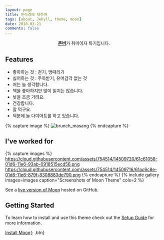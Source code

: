 ```yaml
---
layout: page
title: 민라경에 대하여
tags: [about, Jekyll, theme, moon]
date: 2018-03-21
comments: false
---
```

    
<center><a href="https://namu.wiki/w/%EC%A1%B4%EB%B2%84"><b>존버</b></a>가 취미이자 특기입니다.</center>

## Features
* 좋아하는 것 : 걷기, 멍때리기
* 싫어하는 것 : 주목받기, 유머감각 없는 것
* 저는 늘 생각합니다.
* 책을 좋아하지만 많이 읽지는 않습니다. 
* 낯을 조금 가려요.
* 건강합니다.
* 잘 먹구요.
* 덕분에 늘 다이어트를 하고 있습니다.

{% capture image %}
    ![brunch_masang](https://user-images.githubusercontent.com/42361609/51787457-9559d380-21b5-11e9-9c7f-7af3b1ab37ca.png)
{% endcapture %}


## I've worked for

{% capture images %}
    https://cloud.githubusercontent.com/assets/754514/14509720/61c61058-01d6-11e6-93ab-0918515ecd56.png
    https://cloud.githubusercontent.com/assets/754514/14509716/61ac6c8e-01d6-11e6-879f-8308883de790.png
{% endcapture %}
{% include gallery images=images caption="Screenshots of Moon Theme" cols=2 %}

See a [live version of Moon](http://taylantatli.github.io/Moon) hosted on GitHub.

## Getting Started

To learn how to install and use this theme check out the [Setup Guide](http://taylantatli.me/Moon/moon-theme/) for more information.
      
[Install Moon](https://github.com/TaylanTatli/Moon){: .btn}

